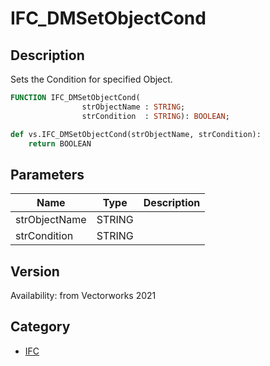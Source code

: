 # IFC_DMSetObjectCond

## Description
Sets the Condition for specified Object.

```pascal
FUNCTION IFC_DMSetObjectCond(
				strObjectName : STRING;
				strCondition  : STRING): BOOLEAN;
```

```python
def vs.IFC_DMSetObjectCond(strObjectName, strCondition):
    return BOOLEAN
```

## Parameters
|Name|Type|Description|
|---|---|---|
|strObjectName|STRING|   |
|strCondition|STRING|   |

## Version
Availability: from Vectorworks 2021

## Category
* [IFC](../Categories/IFC.md)
